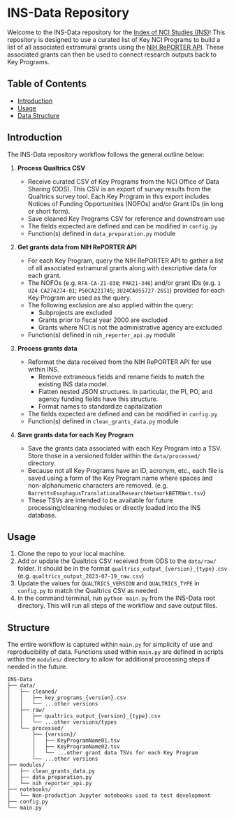 # INS-Data Repository

Welcome to the INS-Data repository for the [Index of NCI Studies (INS)](https://studycatalog.cancer.gov/)! This repository is designed to use a curated list of Key NCI Programs to build a list of all associated extramural grants using the [NIH RePORTER API](https://api.reporter.nih.gov/). These associated grants can then be used to connect research outputs back to Key Programs. 

## Table of Contents

- [Introduction](#introduction)
- [Usage](#usage)
- [Data Structure](#data-structure)

## Introduction

The INS-Data repository workflow follows the general outline below:  
1. **Process Qualtrics CSV**
    - Receive curated CSV of Key Programs from the NCI Office of Data Sharing (ODS). This CSV is an export of survey results from the Qualtrics survey tool. Each Key Program in this export includes Notices of Funding Opportunities (NOFOs) and/or Grant IDs (in long or short form).
    - Save cleaned Key Programs CSV for reference and downstream use
    - The fields expected are defined and can be modified in `config.py`
    - Function(s) defined in `data_preparation.py` module

2. **Get grants data from NIH RePORTER API**
    - For each Key Program, query the NIH RePORTER API to gather a list of all associated extramural grants along with descriptive data for each grant. 
    - The NOFOs (e.g. `RFA-CA-21-038`; `PAR21-346`) and/or grant IDs (e.g. `1 U24 CA274274-01`; `P50CA221745`; `3U24CA055727-26S1`) provided for each Key Program are used as the query. 
    - The following exclusion are also applied within the query:
        - Subprojects are excluded
        - Grants prior to fiscal year 2000 are excluded
        - Grants where NCI is not the administrative agency are excluded
    - Function(s) defined in `nih_reporter_api.py` module

3. **Process grants data**
    - Reformat the data received from the NIH RePORTER API for use within INS. 
        - Remove extraneous fields and rename fields to match the existing INS data model.
        - Flatten nested JSON structures. In particular, the PI, PO, and agency funding fields have this structure. 
        - Format names to standardize capitalization
    - The fields expected are defined and can be modified in `config.py`
    - Function(s) defined in `clean_grants_data.py` module

4. **Save grants data for each Key Program**
    - Save the grants data associated with each Key Program into a TSV. Store those in a versioned folder within the `data/processed/` directory. 
    - Because not all Key Programs have an ID, acronym, etc., each file is saved using a form of the Key Program name where spaces and non-alphanumeric characters are removed. (e.g. `BarrettsEsophagusTranslationalResearchNetworkBETRNet.tsv`)
    - These TSVs are intended to be available for future processing/cleaning modules or directly loaded into the INS database.


## Usage

1. Clone the repo to your local machine.
2. Add or update the Qualtrics CSV received from ODS to the `data/raw/` folder. It should be in the format `qualtrics_output_{version}_{type}.csv` (e.g. `qualtrics_output_2023-07-19_raw.csv`)
3. Update the values for `QUALTRICS_VERSION` and `QUALTRICS_TYPE` in `config.py` to match the Qualtrics CSV as needed.
4. In the command terminal, run `python main.py` from the INS-Data root directory. This will run all steps of the workflow and save output files. 

## Structure

The entire workflow is captured within `main.py` for simplicity of use and reproducibility of data. Functions used within `main.py` are defined in scripts within the `modules/` directory to allow for additional processing steps if needed in the future. 

```
INS-Data
├── data/
│   ├── cleaned/
│   │   ├── key_programs_{version}.csv
│   │   └── ...other versions
│   ├── raw/
│   │   ├── qualtrics_output_{version}_{type}.csv
│   │   └── ...other versions/types
│   └── processed/
│       ├── {version}/
│       │   ├── KeyProgramName01.tsv
│       │   ├── KeyProgramName02.tsv
│       │   └── ...other grant data TSVs for each Key Program
│       └── ...other versions
├── modules/
│   ├── clean_grants_data.py
│   ├── data_preparation.py
│   └── nih_reporter_api.py
├── notebooks/
│   └── Non-production Jupyter notebooks used to test development
├── config.py
└── main.py
```

